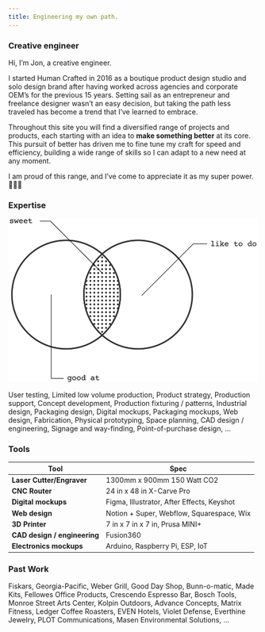 ```yaml
---
title: Engineering my own path.
---
```

### Creative engineer

Hi, I’m Jon, a creative engineer.

I started Human Crafted in 2016 as a boutique product design studio and solo design brand after having worked across agencies and corporate OEM’s for the previous 15 years. Setting sail as an entrepreneur and freelance designer wasn’t an easy decision, but taking the path less traveled has become a trend that I’ve learned to embrace.

Throughout this site you will find a diversified range of projects and products, each starting with an idea to **make something better** at its core. This pursuit of better has driven me to fine tune my craft for speed and efficiency, building a wide range of skills so I can adapt to a new need at any moment.

I am proud of this range, and I’ve come to appreciate it as my super power. 🦸🏻‍♂️

### Expertise

![](public/images/vennExpertise.svg)


User testing, Limited low volume production, Product strategy, Production support, Concept development, Production fixturing / patterns, Industrial design, Packaging design, Digital mockups, Packaging mockups, Web design, Fabrication, Physical prototyping, Space planning, CAD design / engineering, Signage and way-finding, Point-of-purchase design, ...

### Tools

| **Tool**                     | **Spec**                                   |
| ---------------------------- | ------------------------------------------ |
| **Laser Cutter/Engraver**    | 1300mm x 900mm 150 Watt CO2                |
| **CNC Router**               | 24 in x 48 in X-Carve Pro                  |
| **Digital mockups**          | Figma, Illustrator, After Effects, Keyshot |
| **Web design**               | Notion + Super, Webflow, Squarespace, Wix  |
| **3D Printer**               | 7 in x 7 in x 7 in, Prusa MINI+            |
| **CAD design / engineering** | Fusion360                                  |
| **Electronics mockups**      | Arduino, Raspberry Pi, ESP, IoT            |

### Past Work

Fiskars, Georgia-Pacific, Weber Grill, Good Day Shop, Bunn-o-matic, Made Kits, Fellowes Office Products, Crescendo Espresso Bar, Bosch Tools, Monroe Street Arts Center, Kolpin Outdoors, Advance Concepts, Matrix Fitness, Ledger Coffee Roasters, EVEN Hotels, Violet Defense, Everthine Jewelry, PLOT Communications, Masen Environmental Solutions, ...
































